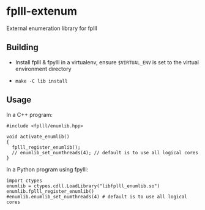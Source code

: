 # fplll-extenum
External enumeration library for fplll

## Building

- Install fplll & fpylll in a virtualenv, ensure `$VIRTUAL_ENV` is set to the virtual environment directory

- `make -C lib install`

## Usage

In a C++ program:

```
#include <fplll/enumlib.hpp>

void activate_enumlib()
{
  fplll_register_enumlib();
  // enumlib_set_numthreads(4); // default is to use all logical cores
}
```

In a Python program using fpylll:

```
import ctypes
enumlib = ctypes.cdll.LoadLibrary("libfplll_enumlib.so")
enumlib.fplll_register_enumlib()
#enumlib.enumlib_set_numthreads(4) # default is to use all logical cores
```
